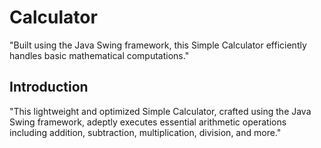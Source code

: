 # Calculator

"Built using the Java Swing framework, this Simple Calculator efficiently handles basic mathematical computations."

## Introduction

"This lightweight and optimized Simple Calculator, crafted using the Java Swing framework,
adeptly executes essential arithmetic operations including addition, subtraction, multiplication, division, and more."


